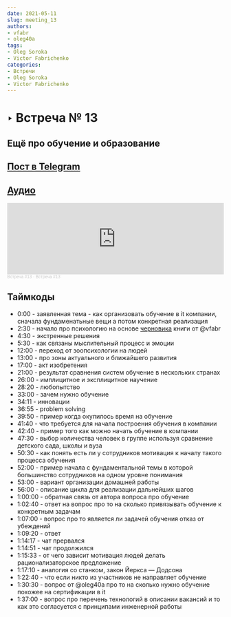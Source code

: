 ```yaml
---
date: 2021-05-11
slug: meeting_13
authors:
- vfabr
- oleg40a
tags:
- Oleg Soroka
- Victor Fabrichenko
categories:
- Встречи
- Oleg Soroka
- Victor Fabrichenko
---
```

# ‣ Встреча № 13

## Ещё про обучение и образование

<!-- more -->

## [Пост в Telegram](https://t.me/modernsd/22936)

## [Аудио](https://soundcloud.com/oleg-soroka/vstrecha-13)

<iframe width="100%" height="166" scrolling="no" frameborder="no" allow="autoplay" src="https://w.soundcloud.com/player/?url=https%3A//api.soundcloud.com/tracks/1630941828&color=%23ff5500&auto_play=false&hide_related=false&show_comments=true&show_user=true&show_reposts=false&show_teaser=true"></iframe><div style="font-size: 10px; color: #cccccc;line-break: anywhere;word-break: normal;overflow: hidden;white-space: nowrap;text-overflow: ellipsis; font-family: Interstate,Lucida Grande,Lucida Sans Unicode,Lucida Sans,Garuda,Verdana,Tahoma,sans-serif;font-weight: 100;"><a href="https://soundcloud.com/oleg-soroka" title="Встреча #13" target="_blank" style="color: #cccccc; text-decoration: none;">Встреча #13</a> · <a href="https://soundcloud.com/oleg-soroka/vstrecha-13" title="Встреча #13" target="_blank" style="color: #cccccc; text-decoration: none;">Встреча #13</a></div>

<!-- more -->

## Таймкоды

- 0:00 - заявленная тема - как организовать обучение в it компании, сначала фундаменатьные вещи а потом конкретная реализация
- 2:30 - начало про психологию на основе [черновика](https://t.me/modernsd/22887) книги от @vfabr
- 4:30 - экстренные решения
- 5:30 - как связаны мыслительный процесс и эмоции
- 12:00 - переход от зоопсихологии на людей
- 13:00 - про зоны актуального и ближайшего развития
- 17:00 - акт изобретения
- 21:00 - результат сравнения систем обучение в нескольких странах
- 26:00 - имплицитное и эксплицитное научение
- 28:20 - любопытство
- 33:00 - зачем нужно обучение
- 34:11 - инновации
- 36:55 - problem solving
- 39:50 - пример когда окупилось время на обучение
- 41:40 - что требуется для начала построения обучения в компании
- 42:40 - пример того как можно начать обучение в компании
- 47:30 - выбор количества человек в группе используя сравнение детского сада, школы и вуза
- 50:30 - как понять есть ли у сотрудников мотивация к началу такого процесса обучения
- 52:00 - пример начала с фундаментальной темы в которой большинство сотрудников на одном уровне понимания
- 53:00 - вариант организации домашней работы
- 56:00 - описание цикла для реализации дальнейших шагов
- 1:00:00 - обратная связь от автора вопроса про обучение
- 1:02:40 - ответ на вопрос про то на сколько привязывать обучение к конкретным задачам
- 1:07:00 - вопрос про то является ли задачей обучения отказ от убеждений
- 1:09:20 - ответ
- 1:14:17 - чат прервался
- 1:14:51 - чат продолжился
- 1:15:33 - от чего зависит мотивация людей делать рационализаторское предложение
- 1:17:10 - аналогия со станком, закон Йеркса — Додсона
- 1:22:40 - что если никто из участников не направляет обучение
- 1:30:30 - вопрос от @oleg40a про то на сколько нужно обучение похожее на сертификации в it
- 1:37:00 - вопрос про перечень технологий в описании вакансий и то как это согласуется с принципами инженерной работы
